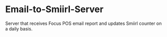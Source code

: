 # Email-to-Smiirl-Server
Server that receives Focus POS email report and updates Smiirl counter on a daily basis.
